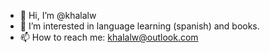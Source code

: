 - 👋 Hi, I’m @khalalw
- 👀 I’m interested in language learning (spanish) and books.
- 📫 How to reach me: khalalw@outlook.com

